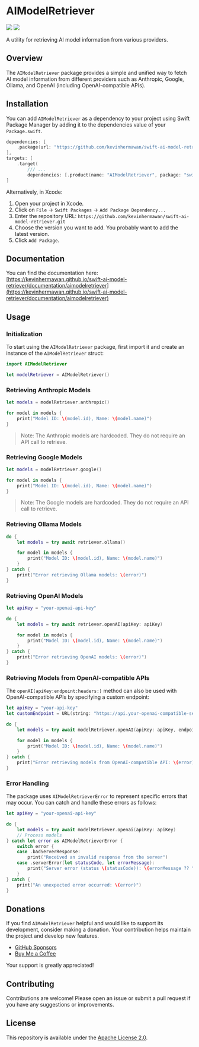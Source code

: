 # AIModelRetriever

[![](https://img.shields.io/endpoint?url=https%3A%2F%2Fswiftpackageindex.com%2Fapi%2Fpackages%2Fkevinhermawan%2Fswift-ai-model-retriever%2Fbadge%3Ftype%3Dswift-versions)](https://swiftpackageindex.com/kevinhermawan/swift-ai-model-retriever) [![](https://img.shields.io/endpoint?url=https%3A%2F%2Fswiftpackageindex.com%2Fapi%2Fpackages%2Fkevinhermawan%2Fswift-ai-model-retriever%2Fbadge%3Ftype%3Dplatforms)](https://swiftpackageindex.com/kevinhermawan/swift-ai-model-retriever)

A utility for retrieving AI model information from various providers.

## Overview

The `AIModelRetriever` package provides a simple and unified way to fetch AI model information from different providers such as Anthropic, Google, Ollama, and OpenAI (including OpenAI-compatible APIs).

## Installation

You can add `AIModelRetriever` as a dependency to your project using Swift Package Manager by adding it to the dependencies value of your `Package.swift`.

```swift
dependencies: [
    .package(url: "https://github.com/kevinhermawan/swift-ai-model-retriever.git", .upToNextMajor(from: "1.0.0"))
],
targets: [
    .target(
        /// ...
        dependencies: [.product(name: "AIModelRetriever", package: "swift-ai-model-retriever")])
]
```

Alternatively, in Xcode:

1. Open your project in Xcode.
2. Click on `File` -> `Swift Packages` -> `Add Package Dependency...`
3. Enter the repository URL: `https://github.com/kevinhermawan/swift-ai-model-retriever.git`
4. Choose the version you want to add. You probably want to add the latest version.
5. Click `Add Package`.

## Documentation

You can find the documentation here: [https://kevinhermawan.github.io/swift-ai-model-retriever/documentation/aimodelretriever](https://kevinhermawan.github.io/swift-ai-model-retriever/documentation/aimodelretriever)

## Usage

### Initialization

To start using the `AIModelRetriever` package, first import it and create an instance of the `AIModelRetriever` struct:

```swift
import AIModelRetriever

let modelRetriever = AIModelRetriever()
```

### Retrieving Anthropic Models

```swift
let models = modelRetriever.anthropic()

for model in models {
    print("Model ID: \(model.id), Name: \(model.name)")
}
```

> Note: The Anthropic models are hardcoded. They do not require an API call to retrieve.

### Retrieving Google Models

```swift
let models = modelRetriever.google()

for model in models {
    print("Model ID: \(model.id), Name: \(model.name)")
}
```

> Note: The Google models are hardcoded. They do not require an API call to retrieve.

### Retrieving Ollama Models

```swift
do {
    let models = try await retriever.ollama()

    for model in models {
        print("Model ID: \(model.id), Name: \(model.name)")
    }
} catch {
    print("Error retrieving Ollama models: \(error)")
}
```

### Retrieving OpenAI Models

```swift
let apiKey = "your-openai-api-key"

do {
    let models = try await retriever.openAI(apiKey: apiKey)

    for model in models {
        print("Model ID: \(model.id), Name: \(model.name)")
    }
} catch {
    print("Error retrieving OpenAI models: \(error)")
}
```

### Retrieving Models from OpenAI-compatible APIs

The `openAI(apiKey:endpoint:headers:)` method can also be used with OpenAI-compatible APIs by specifying a custom endpoint:

```swift
let apiKey = "your-api-key"
let customEndpoint = URL(string: "https://api.your-openai-compatible-service.com/v1/models")!

do {
    let models = try await modelRetriever.openAI(apiKey: apiKey, endpoint: customEndpoint)

    for model in models {
        print("Model ID: \(model.id), Name: \(model.name)")
    }
} catch {
    print("Error retrieving models from OpenAI-compatible API: \(error)")
}
```

### Error Handling

The package uses `AIModelRetrieverError` to represent specific errors that may occur. You can catch and handle these errors as follows:

```swift
let apiKey = "your-openai-api-key"

do {
    let models = try await modelRetriever.openai(apiKey: apiKey)
    // Process models
} catch let error as AIModelRetrieverError {
    switch error {
    case .badServerResponse:
        print("Received an invalid response from the server")
    case .serverError(let statusCode, let errorMessage):
        print("Server error (status \(statusCode)): \(errorMessage ?? "No error message provided")")
    }
} catch {
    print("An unexpected error occurred: \(error)")
}
```

## Donations

If you find `AIModelRetriever` helpful and would like to support its development, consider making a donation. Your contribution helps maintain the project and develop new features.

- [GitHub Sponsors](https://github.com/sponsors/kevinhermawan)
- [Buy Me a Coffee](https://buymeacoffee.com/kevinhermawan)

Your support is greatly appreciated!

## Contributing

Contributions are welcome! Please open an issue or submit a pull request if you have any suggestions or improvements.

## License

This repository is available under the [Apache License 2.0](LICENSE).
